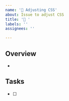```yaml
---
name: '🎨 Adjusting CSS'
about: Issue to adjust CSS
title: '🎨 '
labels: ''
assignees: ''

---
```


## Overview

- 

## Tasks

- [ ]
